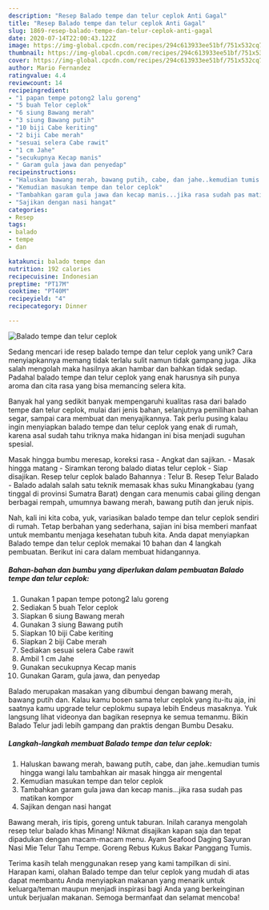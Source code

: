 ```yaml
---
description: "Resep Balado tempe dan telur ceplok Anti Gagal"
title: "Resep Balado tempe dan telur ceplok Anti Gagal"
slug: 1869-resep-balado-tempe-dan-telur-ceplok-anti-gagal
date: 2020-07-14T22:00:43.122Z
image: https://img-global.cpcdn.com/recipes/294c613933ee51bf/751x532cq70/balado-tempe-dan-telur-ceplok-foto-resep-utama.jpg
thumbnail: https://img-global.cpcdn.com/recipes/294c613933ee51bf/751x532cq70/balado-tempe-dan-telur-ceplok-foto-resep-utama.jpg
cover: https://img-global.cpcdn.com/recipes/294c613933ee51bf/751x532cq70/balado-tempe-dan-telur-ceplok-foto-resep-utama.jpg
author: Mario Fernandez
ratingvalue: 4.4
reviewcount: 14
recipeingredient:
- "1 papan tempe potong2 lalu goreng"
- "5 buah Telor ceplok"
- "6 siung Bawang merah"
- "3 siung Bawang putih"
- "10 biji Cabe keriting"
- "2 biji Cabe merah"
- "sesuai selera Cabe rawit"
- "1 cm Jahe"
- "secukupnya Kecap manis"
- " Garam gula jawa dan penyedap"
recipeinstructions:
- "Haluskan bawang merah, bawang putih, cabe, dan jahe..kemudian tumis hingga wangi lalu tambahkan air masak hingga air mengental"
- "Kemudian masukan tempe dan telor ceplok"
- "Tambahkan garam gula jawa dan kecap manis...jika rasa sudah pas matikan kompor"
- "Sajikan dengan nasi hangat"
categories:
- Resep
tags:
- balado
- tempe
- dan

katakunci: balado tempe dan 
nutrition: 192 calories
recipecuisine: Indonesian
preptime: "PT17M"
cooktime: "PT40M"
recipeyield: "4"
recipecategory: Dinner

---
```



![Balado tempe dan telur ceplok](https://img-global.cpcdn.com/recipes/294c613933ee51bf/751x532cq70/balado-tempe-dan-telur-ceplok-foto-resep-utama.jpg)

Sedang mencari ide resep balado tempe dan telur ceplok yang unik? Cara menyiapkannya memang tidak terlalu sulit namun tidak gampang juga. Jika salah mengolah maka hasilnya akan hambar dan bahkan tidak sedap. Padahal balado tempe dan telur ceplok yang enak harusnya sih punya aroma dan cita rasa yang bisa memancing selera kita.

Banyak hal yang sedikit banyak mempengaruhi kualitas rasa dari balado tempe dan telur ceplok, mulai dari jenis bahan, selanjutnya pemilihan bahan segar, sampai cara membuat dan menyajikannya. Tak perlu pusing kalau ingin menyiapkan balado tempe dan telur ceplok yang enak di rumah, karena asal sudah tahu triknya maka hidangan ini bisa menjadi suguhan spesial.

Masak hingga bumbu meresap, koreksi rasa - Angkat dan sajikan. - Masak hingga matang - Siramkan terong balado diatas telur ceplok - Siap disajikan. Resep telur ceplok balado Bahannya : Telur B. Resep Telur Balado - Balado adalah salah satu teknik memasak khas suku Minangkabau (yang tinggal di provinsi Sumatra Barat) dengan cara menumis cabai giling dengan berbagai rempah, umumnya bawang merah, bawang putih dan jeruk nipis.


Nah, kali ini kita coba, yuk, variasikan balado tempe dan telur ceplok sendiri di rumah. Tetap berbahan yang sederhana, sajian ini bisa memberi manfaat untuk membantu menjaga kesehatan tubuh kita. Anda dapat menyiapkan Balado tempe dan telur ceplok memakai 10 bahan dan 4 langkah pembuatan. Berikut ini cara dalam membuat hidangannya.

<!--inarticleads1-->

##### Bahan-bahan dan bumbu yang diperlukan dalam pembuatan Balado tempe dan telur ceplok:

1. Gunakan 1 papan tempe potong2 lalu goreng
1. Sediakan 5 buah Telor ceplok
1. Siapkan 6 siung Bawang merah
1. Gunakan 3 siung Bawang putih
1. Siapkan 10 biji Cabe keriting
1. Siapkan 2 biji Cabe merah
1. Sediakan sesuai selera Cabe rawit
1. Ambil 1 cm Jahe
1. Gunakan secukupnya Kecap manis
1. Gunakan  Garam, gula jawa, dan penyedap


Balado merupakan masakan yang dibumbui dengan bawang merah, bawang putih dan. Kalau kamu bosen sama telur ceplok yang itu-itu aja, ini saatnya kamu upgrade telur ceplokmu supaya lebih Endeus masaknya. Yuk langsung lihat videonya dan bagikan resepnya ke semua temanmu. Bikin Balado Telur jadi lebih gampang dan praktis dengan Bumbu Desaku. 

<!--inarticleads2-->

##### Langkah-langkah membuat Balado tempe dan telur ceplok:

1. Haluskan bawang merah, bawang putih, cabe, dan jahe..kemudian tumis hingga wangi lalu tambahkan air masak hingga air mengental
1. Kemudian masukan tempe dan telor ceplok
1. Tambahkan garam gula jawa dan kecap manis...jika rasa sudah pas matikan kompor
1. Sajikan dengan nasi hangat


Bawang merah, iris tipis, goreng untuk taburan. Inilah caranya mengolah resep telur balado khas Minang! Nikmat disajikan kapan saja dan tepat dipadukan dengan macam-macam menu. Ayam Seafood Daging Sayuran Nasi Mie Telur Tahu Tempe. Goreng Rebus Kukus Bakar Panggang Tumis. 

Terima kasih telah menggunakan resep yang kami tampilkan di sini. Harapan kami, olahan Balado tempe dan telur ceplok yang mudah di atas dapat membantu Anda menyiapkan makanan yang menarik untuk keluarga/teman maupun menjadi inspirasi bagi Anda yang berkeinginan untuk berjualan makanan. Semoga bermanfaat dan selamat mencoba!
